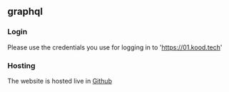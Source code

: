 ## graphql

### Login
Please use the credentials you use for logging in to 'https://01.kood.tech'

### Hosting
The website is hosted live in [Github](https://github.com/sandraratasepp/graphql.git)